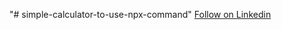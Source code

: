 "# simple-calculator-to-use-npx-command"
[Follow on Linkedin](https://www.linkedin.com/in/muhammad-rohan-mirza/)
